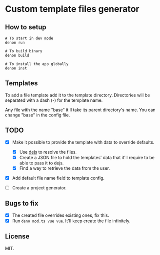 # Custom template files generator

## How to setup

```shell
# To start in dev mode
denon run

# To build binary
denon build

# To install the app globally
denon inst
```

## Templates

To add a file template add it to the template directory. Directories will be separated with a dash (-) for the template name.

Any file with the name "base" it'll take its parent directory's name. You can change "base" in the config file.

## TODO

- [x] Make it possible to provide the template with data to override defaults.

  - [x] Use [dejs](https://deno.land/x/dejs@0.10.1) to resolve the files.
  - [x] Create a JSON file to hold the templates' data that it'll require to be able to pass it to dejs.
  - [x] Find a way to retrieve the data from the user.

- [x] Add default file name field to template config.

- [ ] Create a project generator.

## Bugs to fix

- [x] The created file overrides existing ones, fix this.
- [x] Run `deno mod.ts vue vue`. It'll keep create the file infinitely.

## License

MIT.
